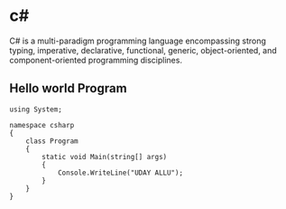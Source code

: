 # c#
C# is a multi-paradigm programming language encompassing strong typing, imperative, declarative, functional, generic, object-oriented, and component-oriented programming disciplines.

## Hello world Program
```
using System;

namespace csharp
{
    class Program
    {
        static void Main(string[] args)
        {
            Console.WriteLine("UDAY ALLU");
        }
    }
}

```
